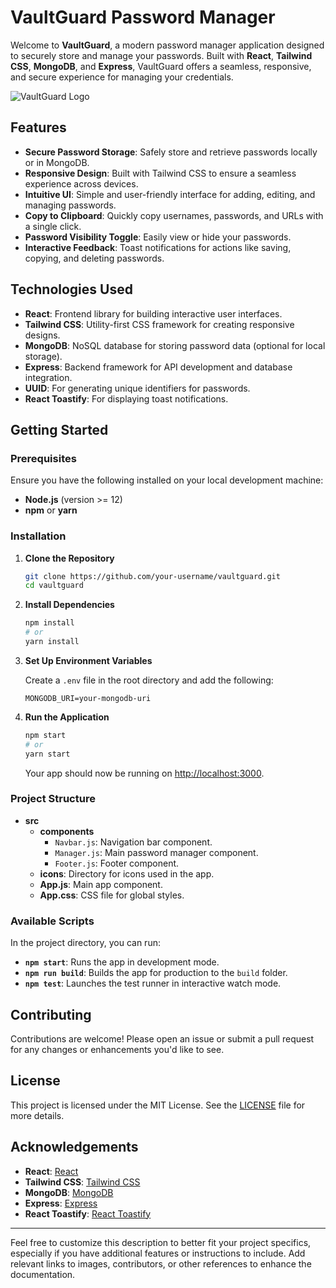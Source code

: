 # VaultGuard Password Manager

Welcome to **VaultGuard**, a modern password manager application designed to securely store and manage your passwords. Built with **React**, **Tailwind CSS**, **MongoDB**, and **Express**, VaultGuard offers a seamless, responsive, and secure experience for managing your credentials.

![VaultGuard Logo](path-to-your-logo.png)

## Features

- **Secure Password Storage**: Safely store and retrieve passwords locally or in MongoDB.
- **Responsive Design**: Built with Tailwind CSS to ensure a seamless experience across devices.
- **Intuitive UI**: Simple and user-friendly interface for adding, editing, and managing passwords.
- **Copy to Clipboard**: Quickly copy usernames, passwords, and URLs with a single click.
- **Password Visibility Toggle**: Easily view or hide your passwords.
- **Interactive Feedback**: Toast notifications for actions like saving, copying, and deleting passwords.

## Technologies Used

- **React**: Frontend library for building interactive user interfaces.
- **Tailwind CSS**: Utility-first CSS framework for creating responsive designs.
- **MongoDB**: NoSQL database for storing password data (optional for local storage).
- **Express**: Backend framework for API development and database integration.
- **UUID**: For generating unique identifiers for passwords.
- **React Toastify**: For displaying toast notifications.

## Getting Started

### Prerequisites

Ensure you have the following installed on your local development machine:

- **Node.js** (version >= 12)
- **npm** or **yarn**

### Installation

1. **Clone the Repository**

   ```bash
   git clone https://github.com/your-username/vaultguard.git
   cd vaultguard
   ```

2. **Install Dependencies**

   ```bash
   npm install
   # or
   yarn install
   ```

3. **Set Up Environment Variables**

   Create a `.env` file in the root directory and add the following:

   ```env
   MONGODB_URI=your-mongodb-uri
   ```

4. **Run the Application**

   ```bash
   npm start
   # or
   yarn start
   ```

   Your app should now be running on [http://localhost:3000](http://localhost:3000).

### Project Structure

- **src**
  - **components**
    - `Navbar.js`: Navigation bar component.
    - `Manager.js`: Main password manager component.
    - `Footer.js`: Footer component.
  - **icons**: Directory for icons used in the app.
  - **App.js**: Main app component.
  - **App.css**: CSS file for global styles.

### Available Scripts

In the project directory, you can run:

- **`npm start`**: Runs the app in development mode.
- **`npm run build`**: Builds the app for production to the `build` folder.
- **`npm test`**: Launches the test runner in interactive watch mode.

## Contributing

Contributions are welcome! Please open an issue or submit a pull request for any changes or enhancements you'd like to see.

## License

This project is licensed under the MIT License. See the [LICENSE](LICENSE) file for more details.

## Acknowledgements

- **React**: [React](https://reactjs.org/)
- **Tailwind CSS**: [Tailwind CSS](https://tailwindcss.com/)
- **MongoDB**: [MongoDB](https://www.mongodb.com/)
- **Express**: [Express](https://expressjs.com/)
- **React Toastify**: [React Toastify](https://fkhadra.github.io/react-toastify/)

---

Feel free to customize this description to better fit your project specifics, especially if you have additional features or instructions to include. Add relevant links to images, contributors, or other references to enhance the documentation.
